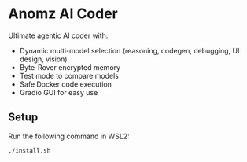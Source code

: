 # Anomz AI Coder

Ultimate agentic AI coder with:

- Dynamic multi-model selection (reasoning, codegen, debugging, UI design, vision)
- Byte-Rover encrypted memory
- Test mode to compare models
- Safe Docker code execution
- Gradio GUI for easy use

## Setup

Run the following command in WSL2:

```bash
./install.sh
